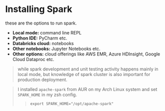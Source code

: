 # Installing Spark

these are the options to run spark.

- **Local mode:** command line REPL
- **Python IDE:** PyCharm etc.
- **Databricks cloud:** notebooks
- **Other notebooks:** Jupyter Notebooks etc.
- **Other options:** cloud offerings like AWS EMR, Azure HDInsight, Google Cloud Dataproc etc.

> while spark development and unit testing activity happens mainly in local mode, but knowledge of spark cluster is also important for production deployment.

> I installed `apache-spark` from AUR on my Arch Linux system and set `SPARK_HOME` in my zsh config.
>
> > `export SPARK_HOME="/opt/apache-spark"`
